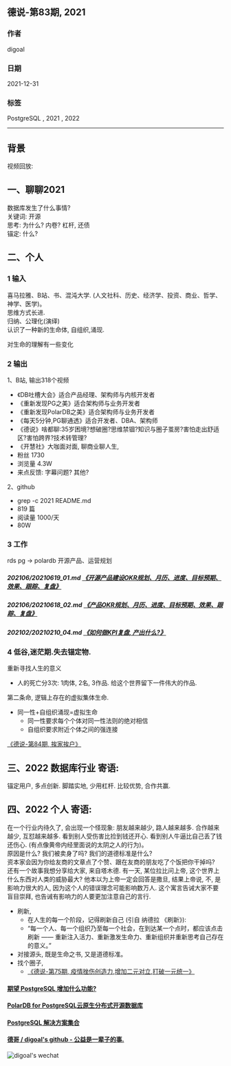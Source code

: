 ## 德说-第83期, 2021   
                            
### 作者                            
digoal                            
                            
### 日期                            
2021-12-31                           
                            
### 标签                         
PostgreSQL , 2021 , 2022     
                          
----                          
                          
## 背景                          
视频回放:   
  
## 一、聊聊2021   
数据库发生了什么事情?    
关键词: 开源   
思考: 为什么? 内卷? 杠杆, 还债    
锚定: 什么?    
  
## 二、个人  
### 1 输入  
喜马拉雅、B站、书、混沌大学.  (人文社科、历史、经济学、投资、商业、哲学、神学、医学)。     
思维方式长进.   
归纳、公理化(演绎)   
认识了一种新的生命体, 自组织,涌现.   
  
对生命的理解有一些变化  
  
### 2 输出  
1、B站, 输出318个视频   
- 《DB吐槽大会》适合产品经理、架构师与内核开发者  
- 《重新发现PG之美》适合架构师与业务开发者  
- 《重新发现PolarDB之美》适合架构师与业务开发者  
- 《每天5分钟,PG聊通透》适合开发者、DBA、架构师  
- 《德说》啥都聊:35岁困境?想破圈?思维禁锢?知识与圈子茧房?害怕走出舒适区?害怕跨界?技术转管理?  
- 《开慧社》大咖面对面, 聊商业聊人生,   
-   粉丝 1730   
-   浏览量 4.3W   
-   来点反馈: 字幕问题? 其他?   
  
2、github   
- grep -c 2021 README.md   
- 819 篇    
- 阅读量 1000/天   
- 80W   
  
### 3 工作   
rds pg -> polardb 开源产品、运营规划    
##### 202106/20210619_01.md   [《开源产品建设OKR规划、月历、进度、目标预期、效果、跟踪、复盘》](../202106/20210619_01.md)  
##### 202106/20210618_02.md   [《产品OKR规划、月历、进度、目标预期、效果、跟踪、复盘》](../202106/20210618_02.md)  
##### 202102/20210210_04.md   [《如何做KPI复盘, 产出什么?》](../202102/20210210_04.md)  
  
### 4 低谷,迷茫期.失去锚定物.    
重新寻找人生的意义    
- 人的死亡分3次: 1肉体, 2名, 3作品. 给这个世界留下一件伟大的作品.    
  
第二条命, 逻辑上存在的虚拟集体生命.   
- 同一性+自组织涌现=虚拟生命
    - 同一性要求每个个体对同一性法则的绝对相信
    - 自组织要求附近个体之间的强连接    
    
[《德说-第84期, 挨家挨户》](../202201/20220102_01.md)  
  
## 三、2022 数据库行业 寄语:    
锚定用户, 多点创新. 脚踏实地, 少用杠杆. 比较优势, 合作共赢.    
  
## 四、2022 个人 寄语:   
在一个行业内待久了, 会出现一个怪现象:  朋友越来越少, 路人越来越多. 合作越来越少, 互怼越来越多. 看到别人受伤害比捡到钱还开心. 看到别人牛逼比自己丢了钱还伤心. (有点像黄帝内经里面说的太阴之人的行为)。      
原因是什么? 我们被卖身了吗? 我们的道德标准是什么?    
资本家会因为你给友商的文章点了个赞、跟在友商的朋友吃了个饭把你干掉吗?    
还有一个故事我想分享给大家, 来自塔木德. 有一天, 某位拉比问上帝, 这个世界上什么东西对人类的威胁最大? 他本以为上帝一定会回答是撒旦, 结果上帝说, 不, 是影响力很大的人, 因为这个人的错误理念可能影响数万人. 这个寓言告诫大家不要盲目崇拜, 也告诫有影响力的人要更加注意自己的言行.    
  
- 刷新,   
    - 在人生的每一个阶段，记得刷新自己 (引自 纳德拉 《刷新》):      
    - “每一个人、每一个组织乃至每一个社会，在到达某一个点时，都应该点击刷新 —— 重新注入活力、重新激发生命力、重新组织并重新思考自己存在的意义。”     
- 对接源头, 既是生命之书, 又是道德标准。  
- 找个圈子,   
    - [《德说-第75期, 疫情挫伤创造力,增加二元对立,打破一元统一》](../202112/20211207_04.md)  
  
  
  
  
#### [期望 PostgreSQL 增加什么功能?](https://github.com/digoal/blog/issues/76 "269ac3d1c492e938c0191101c7238216")
  
  
#### [PolarDB for PostgreSQL云原生分布式开源数据库](https://github.com/ApsaraDB/PolarDB-for-PostgreSQL "57258f76c37864c6e6d23383d05714ea")
  
  
#### [PostgreSQL 解决方案集合](https://yq.aliyun.com/topic/118 "40cff096e9ed7122c512b35d8561d9c8")
  
  
#### [德哥 / digoal's github - 公益是一辈子的事.](https://github.com/digoal/blog/blob/master/README.md "22709685feb7cab07d30f30387f0a9ae")
  
  
![digoal's wechat](../pic/digoal_weixin.jpg "f7ad92eeba24523fd47a6e1a0e691b59")
  
